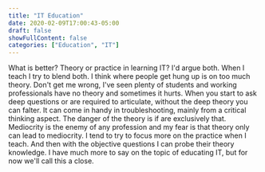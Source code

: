 ```yaml
---
title: "IT Education"
date: 2020-02-09T17:00:43-05:00
draft: false
showFullContent: false
categories: ["Education", "IT"]
---
```

What is better? Theory or practice in learning IT? I'd argue both. When I teach I try to blend both. I think where people get hung up is on too much theory. Don't get me wrong, I've seen plenty of students and working professionals have no theory and sometimes it hurts. When you start to ask deep questions or are required to articulate, without the deep theory you can falter. It can come in handy in troubleshooting, mainly from a critical thinking aspect. The danger of the theory is if are exclusively that. Mediocrity is the enemy of any profession and my fear is that theory only can lead to mediocrity. I tend to try to focus more on the practice when I teach. And then with the objective questions I can probe their theory knowledge. I have much more to say on the topic of educating IT, but for now we'll call this a close. 